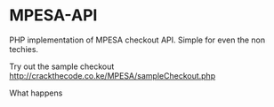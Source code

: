 # MPESA-API
PHP implementation of MPESA checkout API. Simple for even the non techies.

Try out the sample checkout
http://crackthecode.co.ke/MPESA/sampleCheckout.php


What happens
 


